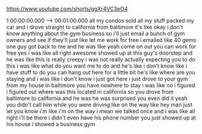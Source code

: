 https://www.youtube.com/shorts/ggXr4VC3eO4

1 00:00:00.000 --\> 00:01:00.000 all my condos sold all my stuff packed
my car and i drove straight to california from baltimore it's like okay
i don't know anything about the gym business so i'll just email a bunch
of gym owners and see if they'll just like let me work for free i
emailed like 40 gems one guy got back to me and he was like yeah come on
out you can work for free yes i was like all right awesome showed up at
this guy's doorstep and he was like this is really creepy i was not
really actually expecting you to do this i was like what do you want me
to do and he's like i don't know like i have stuff to do you can hang
out here for a little bit he's like where are you staying and i was like
i don't know i just got here i just drove to your gym from my house in
baltimore you have nowhere to stay i was like no i figured i figured out
where was this located in california so you drove from baltimore to
california and he was he was surprised you even did it yeah you didn't
call him while you were driving like on the way like hey man just let
you know i'm like i'm on the way i mean we talked once and i was like
all right i'll be there i didn't even have his phone number you just
showed up at his house i showed a business gym
